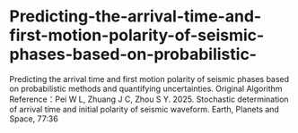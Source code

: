# Predicting-the-arrival-time-and-first-motion-polarity-of-seismic-phases-based-on-probabilistic-
Predicting the arrival time and first motion polarity of seismic phases based on probabilistic methods and quantifying uncertainties. Original Algorithm Reference：Pei W L, Zhuang J C, Zhou S Y. 2025. Stochastic determination of arrival time and initial polarity of seismic waveform. Earth, Planets and Space, 77:36
